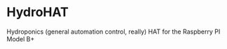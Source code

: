 HydroHAT
========

Hydroponics (general automation control, really) HAT for the Raspberry PI Model B+
